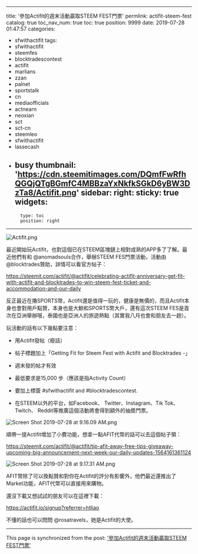
---
title: '參加Actifit的週末活動贏取STEEM FEST門票'
permlink: actifit-steem-fest
catalog: true
toc_nav_num: true
toc: true
position: 9999
date: 2019-07-28 01:47:57
categories:
- sfwithactifit
tags:
- sfwithactifit
- steemfes
- blocktradescontest
- actifit
- marlians
- zzan
- palnet
- sportstalk
- cn
- mediaofficials
- actnearn
- neoxian
- sct
- sct-cn
- steemleo
- sfwithactifit
- lassecash
- busy
thumbnail: 'https://cdn.steemitimages.com/DQmfFwRfhQGQjQTgBGmfC4MBBzaYxNkfkSGkD6yBW3DzTa8/Actifit.png'
sidebar:
    right:
        sticky: true
widgets:
    -
        type: toc
        position: right
---


![Actifit.png](https://cdn.steemitimages.com/DQmfFwRfhQGQjQTgBGmfC4MBBzaYxNkfkSGkD6yBW3DzTa8/Actifit.png)


最近開始玩Actifit，也對這個已在STEEM區塊鏈上相對成熟的APP多了了解。最近他們有和 @anomadsouls合作，舉辦STEEM FES門票活動，活動由 @blocktrades贊助，詳情可以看官方帖子：

https://steemit.com/actifit/@actifit/celebrating-actifit-anniversary-get-fit-with-actifit-and-blocktrades-to-win-steem-fest-ticket-and-accommodation-and-our-daily

反正最近在擼SPORTS幣，Actifit還是值得一玩的，健康是無價的，而且Actifit本身也會對用戶點贊，本身也是大鯨和SPORTS幣大戶，還有這次STEEM FES是首次在亞洲舉辦哦，泰國也是亞洲人的旅遊熱點（其實我八月也會和朋友去一趟）。

玩活動的話有以下幾點要注意：

* 用Actifit發帖（廢話）

* 帖子標題加上「Getting Fit for Steem Fest with Actifit and Blocktrades -」

* 週末發的帖才有效

* 最低要求是15,000 步（應該是指Activity Count）

* 要加上標簽 #sfwithactifit and #blocktradescontest.


* 在STEEM以外的平台，如Facebook、 Twitter、Instagram、Tik Tok、Twitch、 Reddit等推廣這個活動將會得到額外的抽奬門票。


![Screen Shot 2019-07-28 at 9.16.09 AM.png](https://cdn.steemitimages.com/DQmWa1h1V5j1ntgPDhCxqdXEZQkQV13VEZUay5irzj9Qpnr/Screen%20Shot%202019-07-28%20at%209.16.09%20AM.png)

順帶一提Actifit增加了小費功能，想拿一點AFIT代幣的話可以去這個帖子領：

https://steemit.com/actifit/@actifit/tip-afit-away-free-tips-giveaway-upcoming-big-announcement-next-week-our-daily-updates-1564161361124

![Screen Shot 2019-07-28 at 9.17.31 AM.png](https://cdn.steemitimages.com/DQmdaygZ634D3iBQEFKrUr1WHsXBSSXdE4Ye4Xn1b8GpYsh/Screen%20Shot%202019-07-28%20at%209.17.31%20AM.png)

AFIT幣除了可以換點贊和對你在Actifit的評分有影響外，他們最近還推出了Market功能，AFIT代幣可以直接用來購物。

還沒下載又想試試的朋友可以在這裡下載：


https://actifit.io/signup?referrer=htliao

不懂的話也可以問問 @rosatravels，她是Actifit的大使。

- - -

This page is synchronized from the post: ['參加Actifit的週末活動贏取STEEM FEST門票'](https://steemit.com/@htliao/actifit-steem-fest)
